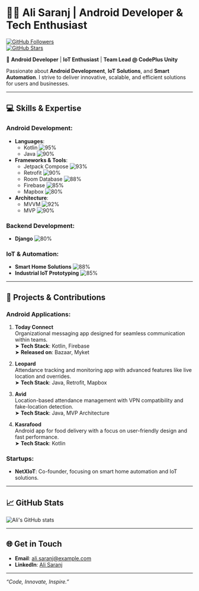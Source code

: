 # 👨‍💻 Ali Saranj | Android Developer & Tech Enthusiast  

[![GitHub Followers](https://img.shields.io/github/followers/ali-saranj?label=Follow&style=social)](https://github.com/ali-saranj)  
[![GitHub Stars](https://img.shields.io/github/stars/ali-saranj?style=social)](https://github.com/ali-saranj)

🎯 **Android Developer** | **IoT Enthusiast** | **Team Lead @ CodePlus Unity**  

Passionate about **Android Development**, **IoT Solutions**, and **Smart Automation**. I strive to deliver innovative, scalable, and efficient solutions for users and businesses.

---

## 💻 Skills & Expertise  

### Android Development:
- **Languages**:  
  - Kotlin ![95%](https://progress-bar.dev/95)  
  - Java ![90%](https://progress-bar.dev/90)  
- **Frameworks & Tools**:  
  - Jetpack Compose ![93%](https://progress-bar.dev/93)  
  - Retrofit ![90%](https://progress-bar.dev/90)  
  - Room Database ![88%](https://progress-bar.dev/88)  
  - Firebase ![85%](https://progress-bar.dev/85)  
  - Mapbox ![80%](https://progress-bar.dev/80)  
- **Architecture**:  
  - MVVM ![92%](https://progress-bar.dev/92)  
  - MVP ![90%](https://progress-bar.dev/90)  

### Backend Development:
- **Django** ![80%](https://progress-bar.dev/80)  

### IoT & Automation:
- **Smart Home Solutions** ![88%](https://progress-bar.dev/88)  
- **Industrial IoT Prototyping** ![85%](https://progress-bar.dev/85)  

---

## 🚀 Projects & Contributions  

### Android Applications:
1. **Today Connect**  
   Organizational messaging app designed for seamless communication within teams.  
   ➤ **Tech Stack**: Kotlin, Firebase  
   ➤ **Released on**: Bazaar, Myket  

2. **Leopard**  
   Attendance tracking and monitoring app with advanced features like live location and overrides.  
   ➤ **Tech Stack**: Java, Retrofit, Mapbox  

3. **Avid**  
   Location-based attendance management with VPN compatibility and fake-location detection.  
   ➤ **Tech Stack**: Java, MVP Architecture  

4. **Kasrafood**  
   Android app for food delivery with a focus on user-friendly design and fast performance.  
   ➤ **Tech Stack**: Kotlin  

### Startups:
- **NetXIoT**: Co-founder, focusing on smart home automation and IoT solutions.  

---

## 📈 GitHub Stats  
![Ali's GitHub stats](https://github-readme-stats.vercel.app/api?username=ali-saranj&show_icons=true&theme=radical)

---

## 🌐 Get in Touch  
- **Email**: [ali.saranj@example.com](mailto:ali.saranj@example.com)  
- **LinkedIn**: [Ali Saranj](https://www.linkedin.com/in/ali-saranj/)  

---

_“Code, Innovate, Inspire.”_
